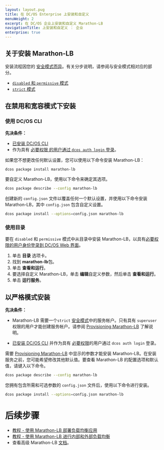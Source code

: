 ```yaml
---
layout: layout.pug
title: 在 DC/OS Enterprise 上安装和自定义
menuWeight: 2
excerpt: 在 DC/OS 企业上安装和自定义 Marathon-LB
navigationTitle: 上安装和自定义 ： 企业
enterprise: true
---
```


## 关于安装 Marathon-LB

安装流程因您的 [安全模式而异](/1.10/installing/ent/custom/configuration/configuration-parameters/#security-enterprise)。有关分步说明，请参阅与安全模式相对应的部分。

- [`disabled` 和 `permissive` 模式](#mlb-disabled-install)
- [`strict` 模式](#mlb-strict-perm-install)

## <a name="mlb-disabled-install"></a>在禁用和宽容模式下安装

### 使用 DC/OS CLI

**先决条件：**
- [已安装 DC/OS CLI](/1.10/cli/install/)
- 作为具有 [必要权限 的用户通过 `dcos auth login` 登录](/1.10/security/ent/perms-reference/)。

如果您不想更改任何默认设置，您可以使用以下命令安装 Marathon-LB：

```bash
dcos package install marathon-lb
```

要自定义 Marathon-LB，使用以下命令来确定其选项。

```bash
dcos package describe --config marathon-lb
```

创建新的 `config.json` 文件以覆盖任何一个默认设置，并使用以下命令安装 Marathon-LB，其中 `config.json` 包含自定义设置。

```bash
dcos package install --options=config.json marathon-lb
```

### 使用目录

要在 `disabled` 和 `permissive` 模式中从目录中安装 Marathon-LB，以具有[必要权限的用户身份登录到 DC/OS Web 界面](/1.10/security/ent/perms-reference/)。

1. 单击 **目录** 选项卡。
2. 找到 **marathon-lb**包。
3. 单击 **查看和运行**。
4. 要选择自定义 Marathon-LB，单击 **编辑**自定义参数，然后单击 **查看和运行**。
5. 单击 **运行服务**。

## <a name="mlb-strict-perm-install"></a>以严格模式安装

**先决条件：**

- Marathon-LB 需要一个`strict` [安全模式](/1.10/installing/ent/custom/configuration/configuration-parameters/#security-enterprise)中的服务帐户。只有具有 `superuser` 权限的用户才能创建服务帐户。请参阅 [Provisioning Marathon-LB](/cn/services/marathon-lb/mlb-auth/) 了解说明。

- [已安装 DC/OS CLI](/1.10/cli/install/) 并作为具有 [必要权限](/1.10/security/ent/perms-reference/)的用户通过 `dcos auth login` 登录。

需要 [Provisioning Marathon-LB](/cn/services/marathon-lb/mlb-auth/) 中显示的参数才能安装 Marathon-LB。在安装服务之前，您可能希望修改其他默认值。要查看 Marathon-LB 的配置选项和默认值，请键入以下命令。

```bash
dcos package describe --config marathon-lb
```

您拥有包含所需和可选参数的 `config.json` 文件后，使用以下命令进行安装。

```bash
dcos package install --options=config.json marathon-lb
```

# 后续步骤

- [教程 - 使用 Marathon-LB 部署负载均衡应用](/cn/services/marathon-lb/marathon-lb-basic-tutorial/)
- [教程 - 使用 Marathon-LB 进行内部和外部负载均衡](/cn/services/marathon-lb/marathon-lb-advanced-tutorial/)
- 查看高级 Marathon-LB [文档](/cn/services/marathon-lb/advanced/)。

 [1]: /1.10/installing/oss/
 [2]: /1.10/cli/install/
 [3]: /1.10/administering-clusters/managing-aws/
 [4]: /1.10/administering-clusters/sshcluster/
